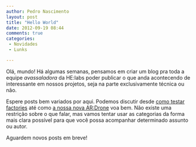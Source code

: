 ```yaml
---
author: Pedro Nascimento
layout: post
title: "Hello World"
date: 2012-09-19 08:44
comments: true
categories:
 - Novidades 
 - Lunks

---
```


Olá, mundo! Há algumas semanas, pensamos em criar um blog pra toda
a equipe *avassaladora* da HE:labs poder publicar o que anda acontecendo
de interessante em nossos projetos, seja na parte exclusivamente técnica
ou não.
<!--more-->
Espere posts bem variados por aqui. Podemos discutir desde [como testar
factories][postrodrigo] até como [a nossa nova AR:Drone][drone] voa bem. Não existe uma restrição sobre o que falar, mas vamos tentar usar as categorias da
forma mais clara possível para que você possa acompanhar determinado
assunto ou autor.

Aguardem novos posts em breve!

[postrodrigo]: http://rodrigopinto.me/2012/09/12/testando-factories-para-manter-a-sanidade/
[drone]: http://www.youtube.com/watch?v=EYvTJnWrH2Q
